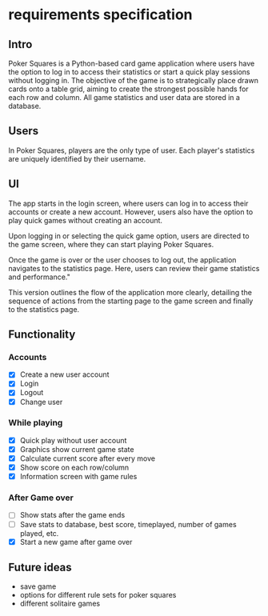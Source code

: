 # requirements specification

## Intro

Poker Squares is a Python-based card game application where users have the option to log in to access their statistics or start a quick play sessions without logging in. The objective of the game is to strategically place drawn cards onto a table grid, aiming to create the strongest possible hands for each row and column. All game statistics and user data are stored in a database.

## Users

In Poker Squares, players are the only type of user. Each player's statistics are uniquely identified by their username.

## UI 

The app starts in the login screen, where users can log in to access their accounts or create a new account. However, users also have the option to play quick games without creating an account.

Upon logging in or selecting the quick game option, users are directed to the game screen, where they can start playing Poker Squares.

Once the game is over or the user chooses to log out, the application navigates to the statistics page. Here, users can review their game statistics and performance."

This version outlines the flow of the application more clearly, detailing the sequence of actions from the starting page to the game screen and finally to the statistics page.

## Functionality

### Accounts

- [x] Create a new user account
- [x] Login
- [x] Logout
- [x] Change user

### While playing
 
- [x] Quick play without user account
- [x] Graphics show current game state
- [x] Calculate current score after every move
- [x] Show score on each row/column
- [x] Information screen with game rules

### After Game over

- [ ] Show stats after the game ends
- [ ] Save stats to database, best score, timeplayed, number of games played, etc.
- [x] Start a new game after game over

## Future ideas
* save game
* options for different rule sets for poker squares
* different solitaire games 
